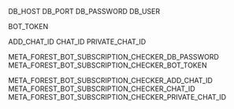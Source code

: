 DB_HOST
DB_PORT
DB_PASSWORD
DB_USER

BOT_TOKEN

ADD_CHAT_ID
CHAT_ID
PRIVATE_CHAT_ID

META_FOREST_BOT_SUBSCRIPTION_CHECKER_DB_PASSWORD
META_FOREST_BOT_SUBSCRIPTION_CHECKER_BOT_TOKEN

META_FOREST_BOT_SUBSCRIPTION_CHECKER_ADD_CHAT_ID
META_FOREST_BOT_SUBSCRIPTION_CHECKER_CHAT_ID
META_FOREST_BOT_SUBSCRIPTION_CHECKER_PRIVATE_CHAT_ID

